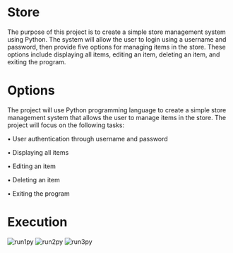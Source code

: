 # Store

The purpose of this project is to create a simple store management system using
Python. The system will allow the user to login using a username and password, then
provide five options for managing items in the store. These options include displaying
all items, editing an item, deleting an item, and exiting the program.


# Options
The project will use Python programming language to create a simple store
management system that allows the user to manage items in the store. The project will
focus on the following tasks:

• User authentication through username and password

• Displaying all items

• Editing an item

• Deleting an item

• Exiting the program

# Execution
![run1py](https://user-images.githubusercontent.com/106381596/225741512-d82d4d22-2500-46b5-abb7-0d2fd5b0c8d7.png)
![run2py](https://user-images.githubusercontent.com/106381596/225741510-10917c0a-48e4-41e4-8a0e-63762c320e37.png)
![run3py](https://user-images.githubusercontent.com/106381596/225741500-bb05a06c-e83a-4db7-9c9a-f370d1b033c0.png)

